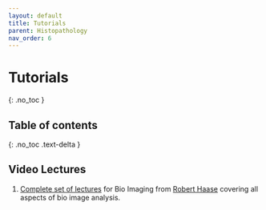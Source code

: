 ```yaml
---
layout: default
title: Tutorials
parent: Histopathology
nav_order: 6
---
```


# Tutorials
{: .no_toc }

## Table of contents
{: .no_toc .text-delta }

## Video Lectures

1. [Complete set of lectures](https://www.youtube.com/playlist?list=PL5ESQNfM5lc7SAMstEu082ivW4BDMvd0U) for Bio Imaging from [Robert Haase](https://myerslab.mpi-cbg.de/robert-haase/) covering all aspects of bio image analysis.



